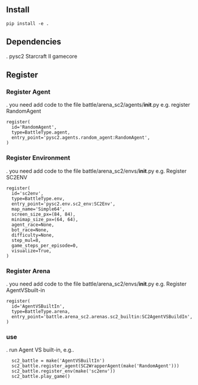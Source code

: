 ## Install
```shell
pip install -e . 
```

## Dependencies
. pysc2 
  Starcraft II gamecore

## Register 
### Register Agent
. you need add code to the file battle/arena_sc2/agents/__init__.py
e.g. register RandomAgent
```shell
register(
  id='RandomAgent',
  type=BattleType.agent,
  entry_point='pysc2.agents.random_agent:RandomAgent',
)
```

### Register Environment 
. you need add code to the file battle/arena_sc2/envs/__init__.py
e.g. Register SC2ENV 
```shell
register(
  id='sc2env',
  type=BattleType.env,
  entry_point='pysc2.env.sc2_env:SC2Env',
  map_name='Simple64',
  screen_size_px=(84, 84),
  minimap_size_px=(64, 64),
  agent_race=None,
  bot_race=None,
  difficulty=None,
  step_mul=8,
  game_steps_per_episode=0,
  visualize=True,
)
```

### Register Arena
. you need add code to the file battle/arena_sc2/envs/__init__.py
e.g. Register AgentVSbuilt-in
```shell
register(
  id='AgentVSBuiltIn',
  type=BattleType.arena,
  entry_point='battle.arena_sc2.arenas.sc2_builtin:SC2AgentVSBuildIn',
)
```

### use
. run Agent VS built-in, e.g..
```shell
  sc2_battle = make('AgentVSBuiltIn')
  sc2_battle.register_agent(SC2WrapperAgent(make('RandomAgent')))
  sc2_battle.register_env(make('sc2env'))
  sc2_battle.play_game()
```

